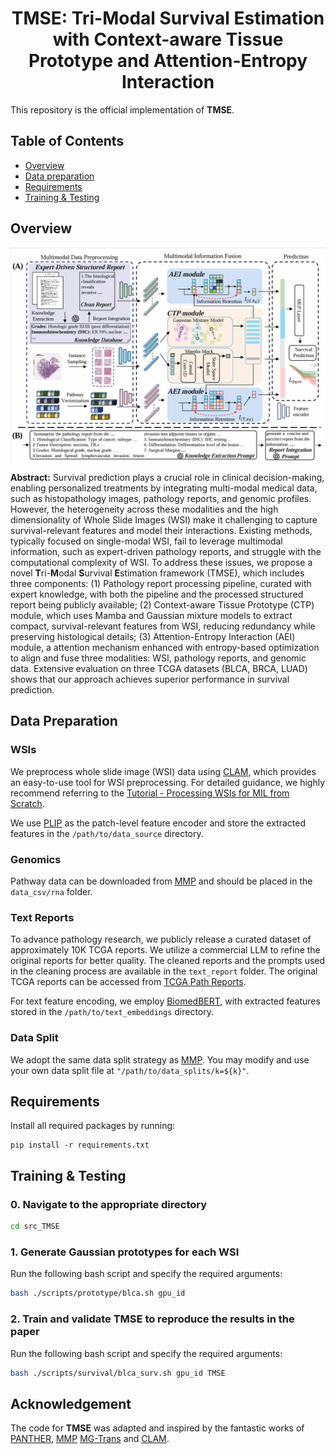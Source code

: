 <div align="center">
<h1>TMSE: Tri-Modal Survival Estimation with Context-aware Tissue Prototype and Attention-Entropy Interaction</a></h1>
</div>


This repository is the official implementation of **TMSE**. 


## Table of Contents
- [Overview](#Overview)
- [Data preparation](#data-preparation)
- [Requirements](#requirements)
- [Training & Testing](#training--testing)

## Overview

<img src="doc/TMSE.png" width="1400px" align="center" />

**Abstract:** Survival prediction plays a crucial role in clinical decision-making, enabling personalized treatments by integrating multi-modal medical data, such as histopathology images, pathology reports, and genomic profiles. However, the heterogeneity across these modalities and the high dimensionality of Whole Slide Images (WSI) make it challenging to capture survival-relevant features and model their interactions. Existing methods, typically focused on single-modal WSI, fail to leverage multimodal information, such as expert-driven pathology reports, and struggle with the computational complexity of WSI. To address these issues, we propose a novel **T**ri-**M**odal **S**urvival **E**stimation framework (TMSE), which includes three components: (1) Pathology report processing pipeline, curated with expert knowledge, with both the pipeline and the processed structured report being publicly available;  (2) Context-aware Tissue Prototype (CTP) module, which uses Mamba and Gaussian mixture models to extract compact, survival-relevant features from WSI, reducing redundancy while preserving histological details; (3) Attention-Entropy Interaction (AEI) module, a attention mechanism enhanced with entropy-based optimization to align and fuse three modalities: WSI, pathology reports, and genomic data. Extensive evaluation on three TCGA datasets (BLCA, BRCA, LUAD) shows that our approach achieves superior performance in survival prediction.


## Data Preparation

### WSIs
We preprocess whole slide image (WSI) data using [CLAM](https://github.com/mahmoodlab/CLAM), which provides an easy-to-use tool for WSI preprocessing. For detailed guidance, we highly recommend referring to the [Tutorial - Processing WSIs for MIL from Scratch](https://github.com/liupei101/Pipeline-Processing-TCGA-Slides-for-MIL).

 We use [PLIP](https://github.com/PathologyFoundation/plip) as the patch-level feature encoder and store the extracted features in the `/path/to/data_source` directory.

### Genomics
Pathway data can be downloaded from [MMP](https://github.com/mahmoodlab/MMP) and should be placed in the `data_csv/rna` folder.

### Text Reports
To advance pathology research, we publicly release a curated dataset of approximately 10K TCGA reports. We utilize a commercial LLM to refine the original reports for better quality. The cleaned reports and the prompts used in the cleaning process are available in the `text_report` folder. The original TCGA reports can be accessed from [TCGA Path Reports](https://github.com/tatonetti-lab/tcga-path-reports).  

For text feature encoding, we employ [BiomedBERT](https://huggingface.co/microsoft/BiomedNLP-BiomedBERT-base-uncased-abstract-fulltext), with extracted features stored in the `/path/to/text_embeddings` directory.

### Data Split
We adopt the same data split strategy as [MMP](https://github.com/mahmoodlab/MMP). You may modify and use your own data split file at `"/path/to/data_splits/k=${k}"`.

## Requirements

Install all required packages by running:
```shell
pip install -r requirements.txt
```

## Training & Testing

### 0. Navigate to the appropriate directory
```bash
cd src_TMSE
```

### 1. Generate Gaussian prototypes for each WSI
Run the following bash script and specify the required arguments:
```bash
bash ./scripts/prototype/blca.sh gpu_id
```

### 2. Train and validate TMSE to reproduce the results in the paper
Run the following bash script and specify the required arguments:
```bash
bash ./scripts/survival/blca_surv.sh gpu_id TMSE
```

## Acknowledgement
The code for **TMSE** was adapted and inspired by the fantastic works of [PANTHER](https://openaccess.thecvf.com/content/CVPR2024/html/Song_Morphological_Prototyping_for_Unsupervised_Slide_Representation_Learning_in_Computational_Pathology_CVPR_2024_paper.html), [MMP](https://github.com/mahmoodlab/MMP) [MG-Trans](https://github.com/Jiangbo-Shi/MG-Trans) and [CLAM](https://github.com/mahmoodlab/CLAM). 
